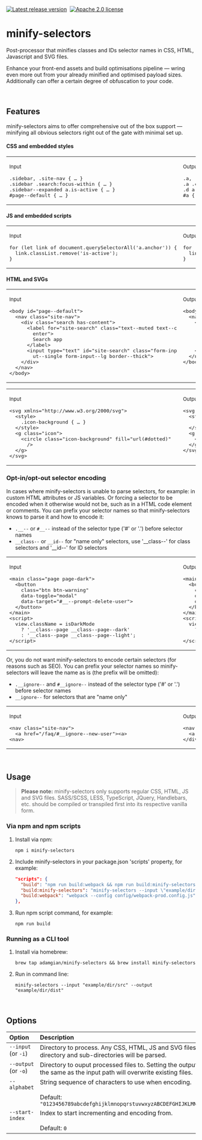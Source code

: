 [1]: https://github.com/adamgian/minify-selectors/releases/latest
[2]: https://img.shields.io/npm/v/minify-selectors?color=blue&label=Latest%20release
[3]: https://www.apache.org/licenses/LICENSE-2.0
[4]: https://img.shields.io/badge/License-Apache%202.0-green.svg

[![Latest release version][2]][1]&nbsp;
[![Apache 2.0 license][4]][3]




# minify-selectors

Post-processor that minifies classes and IDs selector names in CSS, HTML, Javascript and SVG files.

Enhance your front-end assets and build optimisations pipeline — wring even more out from your already minified and optimised payload sizes. Additionally can offer a certain degree of obfuscation to your code.

<br>




## Features

minify-selectors aims to offer comprehensive out of the box support — minifying all obvious selectors right out of the gate with minimal set up.


#### CSS and embedded styles

<table>
	<tr>
		<td>
			<p><sub>Input</sub></p>
			<pre lang="scss">
.sidebar, .site-nav { … }                                ‎
.sidebar .search:focus-within { … }
.sidebar--expanded a.is-active { … }
#page--default { … }<!--
			--></pre>
		</td>
		<td>
			<p><sub>Output:</sub></p>
			<pre lang="scss">
.a, .b { … }                                             ‎
.a .c:focus-within { … }
.d a.e { … }
#a { … }<!--
			--></pre>
		</td>
	</tr>
</table>


#### JS and embedded scripts

<table>
	<tr>
		<td><p><sub>Input</sub></p>
		<pre lang="js">
for (let link of document.querySelectorAll('a.anchor')) {‎
  link.classList.remove('is-active');
}<!--
			--></pre>
		</td>
		<td>
			<p><sub>Output:</sub></p>
			<pre lang="js">
for (let link of document.querySelectorAll('a.Bd')) {    ‎
  link.classList.remove('e');
}<!--
			--></pre>
		</td>
	</tr>
</table>


#### HTML and SVGs

<table>
	<tr>
		<td>
			<p><sub>Input</sub></p>
			<pre lang="html">
&lt;body id="page--default">
  &lt;nav class="site-nav">
    &lt;div class="search has-content">
      &lt;label for="site-search" class="text--muted text--c
        enter">
        Search app
      &lt;/label>
      &lt;input type="text" id="site-search" class="form-inp
        ut--single form-input--lg border--thick">
    &lt;/div>
  &lt;/nav>
&lt;/body><!--
			--></pre>
		</td>
		<td valign="top">
			<p><sub>Output:</sub></p>
			<pre lang="html">
&lt;body id="a">                                            ‎
  &lt;nav class="b">
    &lt;div class="c a1">
      &lt;label for="y" class="F j">
        Search app
      &lt;/label>
      &lt;input type="text" id="y" class="A9 t Av">
    &lt;/div>
  &lt;/nav>
&lt;/body><!--
			--></pre>
		</td>
	</tr>
</table>
<table>
	<tr>
		<td>
			<p><sub>Input</sub></p>
			<pre lang="html">
&lt;svg xmlns="http://www.w3.org/2000/svg">                 ‎
  &lt;style>
    .icon-background { … }
  &lt;/style>
  &lt;g class="icon">
    &lt;circle class="icon-background" fill="url(#dotted)"
      />
  &lt;/g>
&lt;/svg>
<!--
			--></pre>
		</td>
		<td valign="top">
			<p><sub>Output:</sub></p>
			<pre lang="html">
&lt;svg xmlns="http://www.w3.org/2000/svg">                 ‎
  &lt;style>
    .dz { … }
  &lt;/style>
  &lt;g class="d8">
    &lt;circle class="dz" fill="url(#Y)" />
  &lt;/g>
&lt;/svg>
<!--
			--></pre>
		</td>
	</tr>
</table>


### Opt-in/opt-out selector encoding

In cases where minify-selectors is unable to parse selectors, for example: in custom HTML attributes or JS variables. Or forcing a selector to be encoded when it otherwise would not be, such as in a HTML code element or comments. You can prefix your selector names so that minify-selectors knows to parse it and how to encode it:

- `.__--` or `#__--` instead of the selector type ('#' or '.') before selector names
- `__class--` or `__id--` for "name only" selectors, use '\_\_class--' for class selectors and '\_\_id--' for ID selectors

<table>
	<tr>
		<td>
			<p><sub>Input</sub></p>
			<pre lang="html">
&lt;main class="page page-dark">                            ‎
  &lt;button
    class="btn btn-warning"
    data-toggle="modal"
    data-target="#__--prompt-delete-user">
  &lt;/button>
&lt;/main>
&lt;script>
  view.className = isDarkMode
    ? '__class--page __class--page--dark'
    : '__class--page __class--page--light';
&lt;/script>
<!--
			--></pre>
		</td>
		<td valign="top">
			<p><sub>Output:</sub></p>
			<pre lang="html">
&lt;main class="b2 b3">                                     ‎
  &lt;button
    class="a4 a7"
    data-toggle="modal"
    data-target="#bc">
  &lt;/button>
&lt;/main>
&lt;script>
  view.className = isDarkMode
    ? 'b2 b3'
    : 'b2 b4;
&lt;/script>
<!--
			--></pre>
		</td>
	</tr>
</table>

Or, you do not want minify-selectors to encode certain selectors (for reasons such as SEO). You can prefix your selector names so minify-selectors will leave the name as is (the prefix will be omitted):

- `.__ignore--` and `#__ignore--` instead of the selector type ('#' or '.') before selector names
- `__ignore--` for selectors that are "name only"

<table>
	<tr>
		<td>
			<p><sub>Input</sub></p>
			<pre lang="html">
&lt;nav class="site-nav">                                   ‎
  &lt;a href="/faq/#__ignore--new-user">&lt;a>
&lt;nav><!--
			--></pre>
		</td>
		<td valign="top">
			<p><sub>Output:</sub></p>
			<pre lang="html">
&lt;nav class="b">                                          ‎
  &lt;a href="/faq/#new-user">&lt;a>
&lt;/div><!--
			--></pre>
		</td>
	</tr>
</table>

<br>




## Usage

> **Please note:**
minify-selectors only supports regular CSS, HTML, JS and SVG files. SASS/SCSS, LESS, TypeScript, JQuery, Handlebars, etc. should be compiled or transpiled first into its respective vanilla form.

### Via npm and npm scripts

1. Install via npm:
	```shell
	npm i minify-selectors
	```

2. Include minify-selectors in your package.json 'scripts' property, for example:
	```json
	"scripts": {
	  "build": "npm run build:webpack && npm run build:minify-selectors",
	  "build:minify-selectors": "minify-selectors --input \"example/dir/src/\" --output \"example/dir/dist/\"",
	  "build:webpack": "webpack --config config/webpack-prod.config.js"
	},
	```

3. Run npm script command, for example:
	```shell
	npm run build
	```

### Running as a CLI tool

1. Install via homebrew:
	```shell
	brew tap adamgian/minify-selectors && brew install minify-selectors
	```

2. Run in command line:
	```shell
	minify-selectors --input "example/dir/src" --output "example/dir/dist"
	```

<br>





## Options

<table>
	<thead>
		<tr>
			<th align="left" width="165">Option</th>
			<th align="left">Description</th>
		</tr>
	</thead>
	<tbody>
		<tr>
			<td valign="top">
				<code lang="shell">--input</code> (or <code lang="shell">-i</code>)
			</td>
			<td>
				Directory to process. Any CSS, HTML, JS and SVG files in the given directory and sub-directories will be parsed.
			</td>
		</tr>
		<tr>
			<td valign="top">
				<code lang="shell">--output</code> (or <code lang="shell">-o</code>)
			</td>
			<td>
				Directory to ouput processed files to. Setting the output path to be the same as the input path will overwrite existing files.
			</td>
		</tr>
		<tr>
			<td valign="top">
				<code lang="shell">--alphabet</code>
			</td>
			<td>
				String sequence of characters to use when encoding.
				<br><br>Default: <code>"0123456789abcdefghijklmnopqrstuvwxyzABCDEFGHIJKLMNOPQRSTUVWXYZ"</code>
			</td>
		</tr>
		<tr>
			<td valign="top">
				<code lang="shell">--start-index</code>
			</td>
			<td>
				Index to start incrementing and encoding from.
				<br><br>Default: <code>0</code>
			</td>
		</tr>
	</tbody>
</table>
